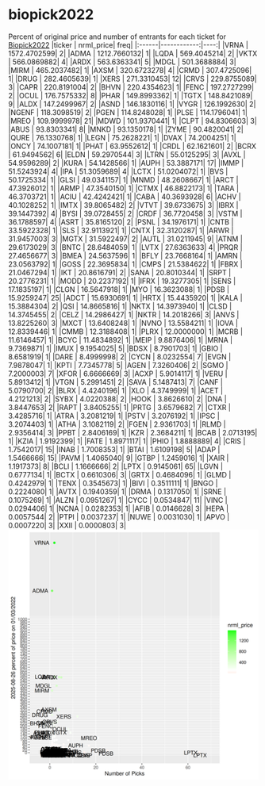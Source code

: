 # biopick2022
Percent of original price and number of entrants for each ticket for [Biopick2022](https://twitter.com/hashtag/Biopick2022)
|ticker |   nrml_price| freq|
|:------|------------:|----:|
|VRNA   | 1572.4702599|    2|
|ADMA   | 1212.7660132|    1|
|LQDA   |  569.4045214|    2|
|VKTX   |  566.0869882|    4|
|ARDX   |  563.6363341|    5|
|MDGL   |  501.3688884|    3|
|MIRM   |  465.2037482|    1|
|AXSM   |  320.6723278|    4|
|CRMD   |  307.4725096|    1|
|DRUG   |  282.4605639|    1|
|XERS   |  271.3310453|   12|
|CRVS   |  229.8755089|    3|
|CAPR   |  220.8191004|    2|
|BHVN   |  220.4354623|    1|
|FENC   |  197.2727299|    2|
|OCUL   |  176.7575332|    8|
|PHAR   |  149.8993362|    1|
|TGTX   |  148.8421089|    9|
|ALDX   |  147.2499967|    2|
|ASND   |  146.1830116|    1|
|VYGR   |  126.1992630|    2|
|NGENF  |  118.3098519|    2|
|PGEN   |  114.8248028|    1|
|PLSE   |  114.1796041|    1|
|MREO   |  109.9999978|   21|
|MDWD   |  101.9370441|    1|
|CLPT   |   94.8306603|    3|
|ABUS   |   93.8303341|    8|
|MNKD   |   93.1350178|    1|
|ZYME   |   90.4820041|    2|
|QURE   |   76.1330768|    1|
|LEGN   |   75.2628221|    1|
|DVAX   |   74.2004251|    1|
|ONCY   |   74.1007181|    1|
|PHAT   |   63.9552612|    1|
|CRDL   |   62.1621601|    2|
|BCRX   |   61.9494562|    6|
|ELDN   |   59.2970544|    3|
|LTRN   |   55.0125295|    3|
|AVXL   |   54.9596289|    2|
|KURA   |   54.1428566|    1|
|AUPH   |   53.3887171|   17|
|IMMP   |   51.5243924|    4|
|IPA    |   51.3059689|    4|
|LCTX   |   51.0204072|    1|
|BVS    |   50.1725334|    1|
|GLSI   |   49.0341157|    1|
|MNMD   |   48.2608667|    1|
|ARCT   |   47.3926012|    1|
|ARMP   |   47.3540150|    1|
|CTMX   |   46.8822173|    1|
|TARA   |   46.3703721|    1|
|ACIU   |   42.4242421|    1|
|CABA   |   40.3693928|    6|
|ACHV   |   40.1028252|    1|
|IMTX   |   39.8065482|    2|
|VTVT   |   39.6733675|    3|
|IBRX   |   39.1447392|    4|
|BYSI   |   39.0728455|    2|
|CRDF   |   36.7720458|    3|
|VSTM   |   36.1788597|    4|
|ASRT   |   35.8165120|    2|
|PSNL   |   34.1976171|    1|
|CNTB   |   33.5922328|    1|
|SLS    |   32.9113921|    1|
|CNTX   |   32.3120287|    1|
|ARWR   |   31.9457003|    3|
|MGTX   |   31.5922497|    2|
|AUTL   |   31.0211945|    9|
|ATNM   |   29.6173029|    3|
|BNTC   |   28.6484059|    1|
|LVTX   |   27.6363633|    4|
|PRQR   |   27.4656677|    3|
|BMEA   |   24.5637596|    1|
|BFLY   |   23.7668164|    1|
|AMRN   |   23.0563792|    1|
|GOSS   |   22.3695834|    1|
|CMPS   |   21.5384622|    1|
|FBRX   |   21.0467294|    1|
|IKT    |   20.8616791|    2|
|SANA   |   20.8010344|    1|
|SRPT   |   20.2776231|    1|
|MODD   |   20.2237192|    1|
|IFRX   |   19.3277305|    1|
|SENS   |   17.1835197|    1|
|CLGN   |   16.5647918|    1|
|MYO    |   16.3623088|    1|
|PDSB   |   15.9259247|   25|
|ADCT   |   15.6930691|    1|
|HRTX   |   15.4435920|    1|
|KALA   |   15.3884304|    2|
|QSI    |   14.8665816|    1|
|NKTX   |   14.3973940|    1|
|CLSD   |   14.3745455|    2|
|CELZ   |   14.2986427|    1|
|NKTR   |   14.2018266|    3|
|ANVS   |   13.8225260|    3|
|MXCT   |   13.6408248|    1|
|NVNO   |   13.5584211|    1|
|IOVA   |   12.8339446|    1|
|CMMB   |   12.3188408|    1|
|PLRX   |   12.0000000|    1|
|MCRB   |   11.6146457|    1|
|BCYC   |   11.4834892|    1|
|MEIP   |    9.8876406|    1|
|MRNA   |    9.7369871|    1|
|IMUX   |    9.1954025|    5|
|BDSX   |    8.7901703|    1|
|GBIO   |    8.6581919|    1|
|DARE   |    8.4999998|    2|
|CYCN   |    8.0232554|    7|
|EVGN   |    7.9878047|    1|
|KPTI   |    7.7345778|    5|
|AGEN   |    7.3260406|    2|
|SGMO   |    7.2000003|    7|
|XFOR   |    6.6666669|    3|
|ACXP   |    5.9014117|    1|
|VERU   |    5.8913412|    1|
|VTGN   |    5.2991451|    2|
|SAVA   |    5.1487413|    7|
|CANF   |    5.0790700|    2|
|BLRX   |    4.4240196|    1|
|XLO    |    4.3749999|    1|
|ACET   |    4.2121213|    2|
|SYBX   |    4.0220388|    2|
|HOOK   |    3.8626610|    2|
|DNA    |    3.8447653|    2|
|RAPT   |    3.8405255|    1|
|PRTG   |    3.6579682|    7|
|CTXR   |    3.4285716|    1|
|ATRA   |    3.2081219|    1|
|PSTV   |    3.2076192|    1|
|IPSC   |    3.2074403|    1|
|ATHA   |    3.1082119|    2|
|FGEN   |    2.9361703|    1|
|RLMD   |    2.9356414|    3|
|PPBT   |    2.8406169|    1|
|KZR    |    2.3684211|    1|
|BCAB   |    2.0713195|    1|
|KZIA   |    1.9192399|    1|
|FATE   |    1.8971117|    1|
|PHIO   |    1.8888889|    4|
|CRIS   |    1.7542017|   15|
|INAB   |    1.7008353|    1|
|BTAI   |    1.6109198|    5|
|ADAP   |    1.5466666|   15|
|PAVM   |    1.4065040|    9|
|GTBP   |    1.2459016|    1|
|XAIR   |    1.1917373|    8|
|BCLI   |    1.1666666|    2|
|LPTX   |    0.9145061|   65|
|LGVN   |    0.6777134|    1|
|BCTX   |    0.6610306|    3|
|GRTX   |    0.4684096|    1|
|GLMD   |    0.4242979|    1|
|TENX   |    0.3545673|    1|
|BIVI   |    0.3511111|    1|
|BNGO   |    0.2224080|    1|
|AVTX   |    0.1940359|    1|
|DRMA   |    0.1317050|    1|
|SRNE   |    0.1075269|    1|
|ALZN   |    0.0951267|    1|
|CYCC   |    0.0534847|   11|
|VINC   |    0.0294406|    1|
|NCNA   |    0.0282353|    1|
|AFIB   |    0.0146628|    3|
|HEPA   |    0.0057544|    2|
|PTPI   |    0.0037237|    1|
|NUWE   |    0.0031030|    1|
|APVO   |    0.0007220|    3|
|XXII   |    0.0000803|    3|
![retvspicks](biopicks.png?raw=true)
